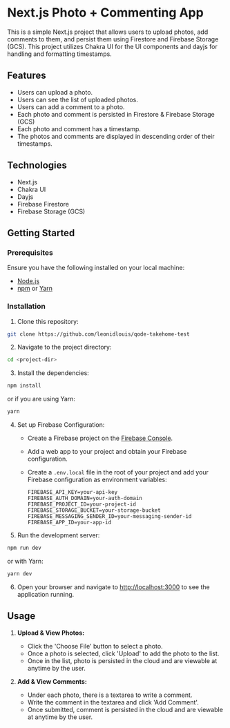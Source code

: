 # Next.js Photo + Commenting App

This is a simple Next.js project that allows users to upload photos, add comments to them, and persist them using Firestore and Firebase Storage (GCS). This project utilizes Chakra UI for the UI components and dayjs for handling and formatting timestamps.

## Features

- Users can upload a photo.
- Users can see the list of uploaded photos.
- Users can add a comment to a photo.
- Each photo and comment is persisted in Firestore & Firebase Storage (GCS)
- Each photo and comment has a timestamp.
- The photos and comments are displayed in descending order of their timestamps.

## Technologies

- Next.js
- Chakra UI
- Dayjs
- Firebase Firestore
- Firebase Storage (GCS)

## Getting Started

### Prerequisites

Ensure you have the following installed on your local machine:

- [Node.js](https://nodejs.org/en/download/)
- [npm](https://www.npmjs.com/get-npm) or [Yarn](https://yarnpkg.com/getting-started/install)

### Installation

1. Clone this repository:

```sh
git clone https://github.com/leonidlouis/qode-takehome-test
```

2. Navigate to the project directory:

```sh
cd <project-dir>
```

3. Install the dependencies:

```sh
npm install
```

or if you are using Yarn:

```sh
yarn
```

4. Set up Firebase Configuration:

   - Create a Firebase project on the [Firebase Console](https://console.firebase.google.com/).
   - Add a web app to your project and obtain your Firebase configuration.
   - Create a `.env.local` file in the root of your project and add your Firebase configuration as environment variables:

     ```
     FIREBASE_API_KEY=your-api-key
     FIREBASE_AUTH_DOMAIN=your-auth-domain
     FIREBASE_PROJECT_ID=your-project-id
     FIREBASE_STORAGE_BUCKET=your-storage-bucket
     FIREBASE_MESSAGING_SENDER_ID=your-messaging-sender-id
     FIREBASE_APP_ID=your-app-id
     ```

5. Run the development server:

```sh
npm run dev
```

or with Yarn:

```sh
yarn dev
```

6. Open your browser and navigate to [http://localhost:3000](http://localhost:3000) to see the application running.

## Usage

1. **Upload & View Photos:**

   - Click the 'Choose File' button to select a photo.
   - Once a photo is selected, click 'Upload' to add the photo to the list.
   - Once in the list, photo is persisted in the cloud and are viewable at anytime by the user.

2. **Add & View Comments:**

   - Under each photo, there is a textarea to write a comment.
   - Write the comment in the textarea and click 'Add Comment'.
   - Once submitted, comment is persisted in the cloud and are viewable at anytime by the user.
